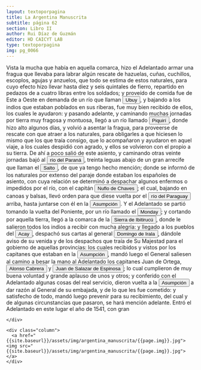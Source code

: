 ```yaml
---
layout: textoporpagina
title: La Argentina Manuscrita
subtitle: página 62
section: Libro II
author: Rui Díaz de Guzmán
editor: HD CAICYT LAB
type: textoporpagina
img: pg_0066
---
```


<div class="row">
    <div class="column">
Vista la mucha que había en aquella comarca, hizo el Adelantado armar una fragua que llevaba para labrar algún rescate de hazuelas, cuñas, cuchillos, escoplos, agujas y anzuelos, que todo se estima de estos naturales, para cuyo efecto hizo llevar hasta diez y seis quintales de fierro, repartido en pedazos de a cuatro libras entre los soldados; y proveído de comida fue de Este a Oeste en demanda de un río que llaman <button class="balloon" data-balloon-pos="up" data-balloon-length="large" data-balloon="Influente del Paraná, a doce leguas de Puerto Real. Pasa cerca de un pueblo, llamado Asiento de la Iglesia. Río del Guayra, muy poblado de indios. Uno de los ríos principales y caudalos del Guayra, y tan abundante de pescado, que los portugueses le dieron también el nombre de Río de los peces. Corre un espacio extenso, y es navegable hasta cerca de su origen; arrojándose al Paraná por una boca de más de sesenta brazas. El nombre de este río no es Ubay, ni tampoco Ivahy; sino Huibaî, que en el idioma guaraní, quiere decir: &quot; río de las cañas bravas&quot;, de las que los indios hacen sus flechas, que llaman hui.">Ubuy</button>, y bajando a los indios que estaban poblados en sus riberas, fue muy bien recibido de ellos, los cuales le ayudaron: y pasando adelante, y caminando muchas jornadas por tierra muy fragosa y montuosa, llegó a un río llamado <button class="balloon" data-balloon-pos="up" data-balloon-length="large" data-balloon="Río Piquiri es un río brasileño que discurre por el estado de Paraná. Es uno de los principales afluentes por la margen izquierda del río Paraná en territorio brasileño.http://www.geonames.org/3453670/arroio-piquiri.htmlRío que desemboca en el Paraná, en el punto donde está edificada Ciudad Real (antigua capital del Guayra, Paraguay). Los que han examinado y descripto el curso de este río lo hacen salir al Paraná, tres leguas arriba del Salto Grande, y casi en frente de la boca del Igatimí; donde creemos que acababa la última línea de demarcación. Los españoles descubrieron y trabajaron minas de fierro cerca de este río. Su nombre, que es Piquirí, y no Pequirí, se compone de piqui, pececillos, e î, río: &quot;río que abunda de pescado chico&quot;.">Piquirí</button>, donde hizo alto algunos días, y volvió a asentar la fragua, para proveerse de rescate con que atraer a los naturales, para obligarles a que hiciesen lo mismo que los que traía consigo, que lo acompañaron y ayudaron en aquel viaje, a los cuales despidió con agrado, y ellos se volvieron con el propio a su tierra. De ahí a poco salió de este asiento, y caminando otras veinte jornadas bajó al <a href="https://recogito.pelagios.org/document/wzqxhk0h3vpikm/part/1/edit#764d1604-18e0-48d8-b862-d09d44054539" target="_blank"><button class="balloon" data-balloon-pos="up" data-balloon-length="large" data-balloon="Río Paraná http://www.geonames.org/3430144/rio-parana.html">río del Paraná</button></a>, treinta leguas abajo de un gran arrecife que llaman el <button class="balloon" data-balloon-pos="up" data-balloon-length="large" data-balloon="Puede que refiera a la desembocadura del Río Arrecifes?">Salto</button>, de que ya tengo hecho mención; donde se informó de los naturales por extenso del paraje donde estaban los españoles de asiento, con cuya relación se determinó a despachar algunos enfermos o impedidos por el río, con el capitán <button class="balloon" data-balloon-pos="up" data-balloon-length="large" data-balloon="Ñuflo de Chaves o menos conocido como Nufrio de Chávez (Cáceres de la Extremadura leonesa, Corona de España, 1518 – aldea Mitimi de la laguna de los Xarayes, gobernación de Santa Cruz de la Sierra del Virreinato del Perú, 3 de octubre de 1568) era un explorador y conquistador español, conocido por sus exploraciones del actual territorio del Paraguay y la zona suroriental de la actual Bolivia y por haber fundado la ciudad de Santa Cruz de la Sierra en 1561. Fue el continuador de la política colonizadora de Domingo Martínez de Irala.Su actividad permitió extender la colonización por esas regiones. Fue el primer hombre que atravesó el continente, partiendo del Atlántico al Pacífico, para lograr la conquista del centro de América meridional. Su temprana muerte no supuso la interrupción de la actividad conquistadora de todo el territorio que hoy conforma esa extensa comarca, porque su legado quedó en las gentes de la vieja ciudad, quienes extendieron su cultura por todo lo que hoy se conoce como el Oriente Boliviano.">Nuflo de Chaves</button>; el cual, bajando en canoas y balsas, llevó orden para que diese vuelta por el <button class="balloon" data-balloon-pos="up" data-balloon-length="large" data-balloon="http://www.geonames.org/3437596/rio-paraguai.html">río del Paraguay</button> arriba, hasta juntarse con él en la <a href="https://recogito.pelagios.org/document/wzqxhk0h3vpikm/part/1/edit#7be8c199-c037-4a0a-877a-7b5937f3617c" target="_blank"><button class="balloon" data-balloon-pos="up" data-balloon-length="large" data-balloon="Asunción del Paraguay.">Asumpción</button></a>. Y el Adelantado se partió tomando la vuelta del Poniente, por un río llamado el <button class="balloon" data-balloon-pos="up" data-balloon-length="large" data-balloon="http://www.geonames.org/3437717/rio-monday.htmlRío del Paraguay. Sale de los bosques de Taruma, cerca del castillo de San Joaquín, y desemboca en el Paraná por la margen occidental, casi enfrente del Iguazú. En los montes inmediatos a este río se recoge el mejor bálsamo de copaibá, que destila de un árbol corpulento, alto y frondoso. La ortografía y etimología de este nombre son las mismas en que el artículo anterior: mundá, ladrón, e î, río: &quot;el río de los ladrones&quot;.">Monday</button>; y cortando por aquella tierra, llegó a la comarca de la <button class="balloon" data-balloon-pos="up" data-balloon-length="large" data-balloon="Sierra del Paraguay.Si hubiesen tenido conocimiento del idioma guaraní los que en el siglo anterior se ocuparon tanto de la formación de un lenguaje filosófico, se hubieran ahorrado muchas tareas, y tal vez lo hubieran adoptado por base de sus trabajos. Cuando se descompone uno de sus polisílabos, se halla casi siempre una definición exacta del objeto que indica. Sirva de ejemplo la palabra ibitirucú, sierra o cordillera, que se compone de ibitú, viento; ru estar, y cu detener: ibiturucú, &quot;lo que está deteniendo el viento&quot;.">Sierra de Ibitirucú</button>, donde le salieron todos los indios a recibir con mucha alegría: y llegado a los pueblos del <button class="balloon" data-balloon-pos="up" data-balloon-length="large" data-balloon="Pueblo de Paraguay. Podría tratarse de Acahay?">Acay</button>, despachó sus cartas al general <button class="balloon" data-balloon-pos="up" data-balloon-length="large" data-balloon="Domingo Martínez de Irala (Vergara de la Hermandad de Guipúzcoa, Corona de Castilla, 1509 - Asunción del Paraguay, Virreinato del Perú, 3 de octubre de 1556) fue un conquistador, explorador y colonizador español que como lugarteniente de Juan de Ayolas quien lo nombrara interinamente hasta que regresara como teniente de gobernador de La Candelaria en 1537, luego lo sería de hecho, y posteriormente elegido por el pueblo según real cédula, como teniente de gobernador general de Asunción.Ocupó tres veces el cargo de gobernador interino del Río de la Plata y del Paraguay, en los períodos de 1539 a 1542, de 1544 hasta 1548 y por último desde 1549. El emperador Carlos V lo nombraría definitivamente como titular en el cargo gubernamental en el año 1555, que lo ostentaría hasta su fallecimiento.En 1543 fundó en el Chaco Boreal el Puerto de los Reyes, a orillas del río Paraguay y del pantano de los Jarayes, sobre las costas de la laguna La Gaiba. Avellaneda, Mercedes; Perusset, Macarena, &quot;Irala, el primer estratega del Plata&quot;, en Historia Paraguaya. Anuario de la Academia Paraguaya de la Historia, vol. XLVI, 2006, pp. 319-363.Lafuente Machain, Ricardo, El gobernador Domingo de Irala, Asunción, Academia Paraguaya de la Historia, 2005 [1939].">Domingo de Irala</button>, dándole aviso de su venida y de los despachos que traía de Su Majestad para el gobierno de aquellas provincias: los cuales recibidos y vistos por los capitanes que estaban en la <a href="https://recogito.pelagios.org/document/wzqxhk0h3vpikm/part/1/edit#893d64fc-e917-486b-8bb0-bec18b29b61e" target="_blank"><button class="balloon" data-balloon-pos="up" data-balloon-length="large" data-balloon="Asunción del Paraguay.">Asumpción</button></a>, mandó luego el General saliesen al camino a besar la mano al Adelantado los capitanes Juan de Ortega, <button class="balloon" data-balloon-pos="up" data-balloon-length="large" data-balloon="Conquistador español. Fue lugarteniente de Pedro de Mendoza en la expedición de 1536. Estaba loco y debido a su enfermedad abandonó esta expedición y en vez de dirigirse a Rio de la Plata con su nave, lo hizo hacia Santo Domingo. Fue fatal para Pedro de Mendoza ya que se vió obligado a retrasar la expedición y lo esperó inútilmente en Rio de la Plata, sin embargo ello dió origen a la fundación de lo que seria mas tarde la ciudad de Buenos Aires en 1535. Alonso Cabrera sin embargo llegó a Rio de la Plata tres años mas tarde, en 1538, a la ciudad recién fundada de Buenos Aires y sembró el desconcierto entre los conquistadores y sus habitantes. Convenció a Domingo de Irala en incendiar Buenos Aires, para así verse obligados los colonos a trasladarse a la Asunción y él estar mas cerca de Sierra de la Plata. Se incendió la ciudad en 1538 a los tres años de su fundación. Una vez trasladado a la Asunción, Alonso Cabrera instigó para quitar el mando a Alvar Nuñez Cabeza de Vaca, al que acusaba de traidor y de rebelarse contra el rey de España. De regreso en España enloqueció de forma definitiva y mató a su mujer. Murió en el olvido.">Alonso Cabrera</button> y <button class="balloon" data-balloon-pos="up" data-balloon-length="large" data-balloon="Salazar de Espinosa, Juan sale de Asumpcion a recibir a Cabeza de Vaca vuelve. Sale en busca de minas. Entra en una conspiración contra de Vaca. Manda la armada de Diego de Sanabria. Hallábase en Portugal al servicio del Duque de Braganza obtiene licencia para pasar a América. Llega a la costa del Brasil toca a Catalina tiene una altercación con el piloto mayor de su escuadra es de su cargo.">Juan de Salazar de Espinosa</button>; lo cual cumplieron de muy buena voluntad y grande aplauso de unos y otros; y conferido con el Adelantado algunas cosas del real servicio, dieron vuelta a la <a href="https://recogito.pelagios.org/document/wzqxhk0h3vpikm/part/1/edit#3da188b9-cacf-4d5f-89bd-9950c840e0ae" target="_blank"><button class="balloon" data-balloon-pos="up" data-balloon-length="large" data-balloon="Asunción del Paraguay.">Asumpción</button></a> a dar razón al General de su embajada, y de lo que les fue cometido: y satisfecho de todo, mandó luego prevenir para su recibimiento, del cual y de algunas circunstancias que pasaron, se hará mención adelante. Entró el Adelantado en este lugar el año de 1541, con gran 

    </div>

    <div class="column">
      <a href="{{site.baseurl}}/assets/img/argentina_manuscrita/{{page.img}}.jpg"><img src="{{site.baseurl}}/assets/img/argentina_manuscrita/{{page.img}}.jpg"></a>
    </div>
</div>
